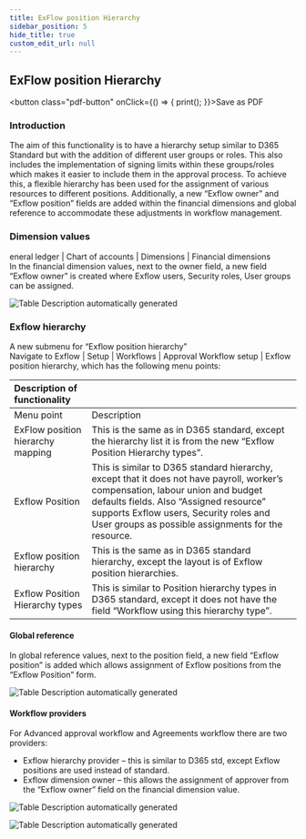 ```yaml
---
title: ExFlow position Hierarchy
sidebar_position: 5
hide_title: true
custom_edit_url: null
---
```

## ExFlow position Hierarchy 
<button class="pdf-button" onClick={() => { print(); }}>Save as PDF</button>

### Introduction
The aim of this functionality is to have a hierarchy setup similar to D365 Standard but with the addition of different user groups or roles. This also includes the implementation of signing limits within these groups/roles which makes it easier to include them in the approval process. To achieve this, a flexible hierarchy has been used for the assignment of various resources to different positions. Additionally, a new “Exflow owner” and “Exflow position” fields are added within the financial dimensions and global reference to accommodate these adjustments in workflow management.<br/>

### Dimension values
eneral ledger | Chart of accounts | Dimensions | Financial dimensions<br/>
In the financial dimension values, next to the owner field, a new field “Exflow owner” is created where Exflow users, Security roles, User groups can be assigned.<br/>

![Table Description automatically generated](@site/static/img/media/image561.png)

### Exflow hierarchy
A new submenu for “Exflow position hierarchy”<br/>
Navigate to Exflow | Setup | Workflows | Approval Workflow setup | Exflow position hierarchy, which has the following menu points:<br/>

| Description of functionality | |
|:-|:-|
| Menu point | Description |
|ExFlow position hierarchy mapping| This is the same as in D365 standard, except the hierarchy list it is from the new “Exflow Position Hierarchy types”.|
|Exflow Position| This is similar to D365 standard hierarchy, except that it does not have payroll, worker’s compensation, labour union and budget defaults fields. Also “Assigned resource” supports Exflow users, Security roles and User groups as possible assignments for the resource.|
|Exflow position hierarchy| This is the same as in D365 standard hierarchy, except the layout is of Exflow position hierarchies.|
|Exflow Position Hierarchy types| This is similar to Position hierarchy types in D365 standard, except it does not have the field “Workflow using this hierarchy type”. |

#### Global reference
In global reference values, next to the position field, a new field “Exflow position” is added which allows assignment of Exflow positions from the “Exflow Position” form.<br/>

![Table Description automatically generated](@site/static/img/media/image562.png)

#### Workflow providers
For Advanced approval workflow and Agreements workflow there are two providers:<br/>
- Exflow hierarchy provider – this is similar to D365 std, except Exflow positions are used instead of standard.<br/>
- Exflow dimension owner – this allows the assignment of approver from the “Exflow owner” field on the financial dimension value.<br/>

![Table Description automatically generated](@site/static/img/media/image563.png)<br/>

![Table Description automatically generated](@site/static/img/media/image607.png)